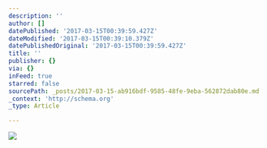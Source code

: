 ```yaml
---
description: ''
author: []
datePublished: '2017-03-15T00:39:59.427Z'
dateModified: '2017-03-15T00:39:10.379Z'
datePublishedOriginal: '2017-03-15T00:39:59.427Z'
title: ''
publisher: {}
via: {}
inFeed: true
starred: false
sourcePath: _posts/2017-03-15-ab916bdf-9585-48fe-9eba-562872dab80e.md
_context: 'http://schema.org'
_type: Article

---
```

![](https://the-grid-user-content.s3-us-west-2.amazonaws.com/7eaadcf2-6cc9-4194-824a-53985e9710d7.jpg)